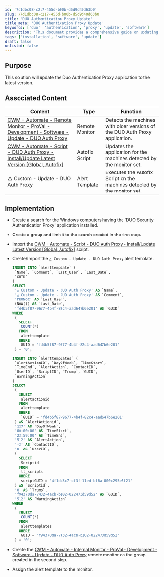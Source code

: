 ```yaml
---
id: '7d1dbc08-c217-455d-b00b-d5d9d40d63b0'
slug: /7d1dbc08-c217-455d-b00b-d5d9d40d63b0
title: 'DUO Authentication Proxy Update'
title_meta: 'DUO Authentication Proxy Update'
keywords: ['duo', 'authentication', 'proxy', 'update', 'software']
description: 'This document provides a comprehensive guide on updating the Duo Authentication Proxy application to the latest version, including implementation steps and associated content for effective monitoring and execution.'
tags: ['installation', 'software', 'update']
draft: false
unlisted: false
---
```


## Purpose

This solution will update the Duo Authentication Proxy application to the latest version.

## Associated Content

| Content                                                                                                                                           | Type           | Function                                                                                          |
|---------------------------------------------------------------------------------------------------------------------------------------------------|----------------|---------------------------------------------------------------------------------------------------|
| [CWM - Automate - Remote Monitor - ProVal - Development - Software - Update - DUO Auth Proxy](<../cwa/monitors/DUO Auth Proxy.md>) | Remote Monitor  | Detects the machines with older versions of the DUO Auth Proxy application.                       |
| [CWM - Automate - Script - DUO Auth Proxy - Install/Update Latest Version [Global, Autofix]](<../cwa/scripts/DUO Auth Proxy - InstallUpdate Latest Version Global, Autofix.md>)   | Autofix Script | Updates the application for the machines detected by the monitor set.                            |
| △ Custom - Update - DUO Auth Proxy                                                                                                               | Alert Template  | Executes the Autofix Script on the machines detected by the monitor set.                          |

## Implementation

- Create a search for the Windows computers having the 'DUO Security Authentication Proxy' application installed.
- Create a group and limit it to the search created in the first step.
- Import the [CWM - Automate - Script - DUO Auth Proxy - Install/Update Latest Version [Global, Autofix]](<../cwa/scripts/DUO Auth Proxy - InstallUpdate Latest Version Global, Autofix.md>) script.
- Create/Import the `△ Custom - Update - DUO Auth Proxy` alert template.  

  ```sql
  INSERT INTO `alerttemplate` (
   `Name`, `Comment`, `Last_User`, `Last_Date`, 
   `GUID`
  ) 
  SELECT 
   '△ Custom - Update - DUO Auth Proxy' AS `Name`, 
   '△ Custom - Update - DUO Auth Proxy' AS `Comment`, 
   'PRONOC' AS `Last_User`, 
   (NOW()) AS `Last_Date`, 
   'fd4b5f87-9677-4b4f-82c4-aad647b6e201' AS `GUID` 
  WHERE 
   (
     SELECT 
      COUNT(*) 
     FROM 
      alerttemplate 
     WHERE 
      GUID = 'fd4b5f87-9677-4b4f-82c4-aad647b6e201'
   ) = '0';

  INSERT INTO `alerttemplates` (
   `AlertActionID`, `DayOfWeek`, `TimeStart`, 
   `TimeEnd`, `AlertAction`, `ContactID`, 
   `UserID`, `ScriptID`, `Trump`, `GUID`, 
   `WarningAction`
  ) 
  SELECT 
   (
     SELECT 
      alertactionid 
     FROM 
      alerttemplate 
     WHERE 
      `GUID` = 'fd4b5f87-9677-4b4f-82c4-aad647b6e201'
   ) AS `AlertActionid`, 
   '127' AS `DayOfWeek`, 
   '00:00:00' AS `TimeStart`, 
   '23:59:00' AS `TimeEnd`, 
   '512' AS `AlertAction`, 
   '-2' AS `ContactID`, 
   '0' AS `UserID`, 
   (
     SELECT 
      Scriptid 
     FROM 
      lt_scripts 
     WHERE 
      scriptGUID = '4f1db3c7-cf3f-11ed-bf6a-000c295e5f21'
   ) AS `Scriptid`, 
   '0' AS `Trump`, 
   'f94370da-7432-4acb-b102-022473d59d52' AS `GUID`, 
   '512' AS `WarningAction` 
  WHERE 
   (
     SELECT 
      COUNT(*) 
     FROM 
      alerttemplates 
     WHERE 
      GUID = 'f94370da-7432-4acb-b102-022473d59d52'
   ) = '0';
  ```

- Create the [CWM - Automate - Internal Monitor - ProVal - Development - Software - Update - DUO Auth Proxy](https://proval.itglue.com/DOC-5078775-12520505) remote monitor on the group created in the second step.
- Assign the alert template to the monitor.


